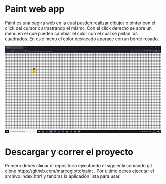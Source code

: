 # Paint web app
Paint es una pagina web en la cual pueden realizar dibujos o pintar con el click del cursor o arrastrando el mismo. Con el click derecho se abre un menu en el que pueden cambiar el color con el cual se pintan los cuadrados. En este menu el color destacado aparace con un borde rosado.

![Paint gif](https://github.com/marcogiotto/paint/blob/master/gif/paint.gif)
# Descargar  y correr el proyecto

Primero debes clonar el repositorio ejecutando el siguiente comando  git clone https://github.com/marcogiotto/paint .
Por ultimo debes ejecutar el archivo index.html y tendras la aplicación lista para usar.

